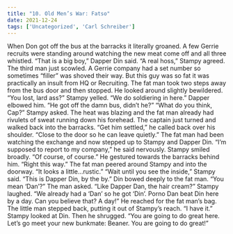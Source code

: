 ```yaml
---
title: "10. Old Men’s War: Fatso"
date: 2021-12-24
tags: ['Uncategorized', 'Carl Schreiber']
---
```


When Don got off the bus at the barracks it literally groaned.  A few Gerrie recruits were standing around watching the new meat come off and all three whistled. “That is a big boy,” Dapper Din said. “A real hoss,” Stampy agreed. The third man just scowled.  A Gerrie company had a set number so sometimes “filler” was shoved their way.  But this guy was so fat it was practically an insult from HQ or Recruiting. The fat man took two steps away from the bus door and then stopped.  He looked around slightly bewildered. “You lost, lard ass?” Stampy yelled.  “We do soldiering in here.” Dapper elbowed him.  “He got off the damn bus, didn’t he?” “What do you think, Cap?” Stampy asked.  The heat was blazing and the fat man already had rivulets of sweat running down his forehead. The captain just turned and walked back into the barracks.  “Get him settled,” he called back over his shoulder.  “Close to the door so he can leave quietly.” The fat man had been watching the exchange and now stepped up to Stampy and Dapper Din. “I’m supposed to report to my company,” he said nervously. Stampy smiled broadly.  “Of course, of course.”  He gestured towards the barracks behind him.  “Right this way.” The fat man peered around Stampy and into the doorway.  “It looks a little…rustic.” “Wait until you see the inside,” Stampy said.  “This is Dapper Din, by the by.”  Din bowed deeply to the fat man. “You mean ‘Dan’?” The man asked.  “Like Dapper Dan, the hair cream?” Stampy laughed.  “We already had a ‘Dan’ so he got ‘Din’.  Porno Dan beat Din here by a day.  Can you believe that?  A day!”  He reached for the fat man’s bag. The little man stepped back, putting it out of Stampy’s reach.  “I have it.” Stampy looked at Din.  Then he shrugged.  “You are going to do great here.  Let’s go meet your new bunkmate: Beaner.  You are going to do great!”
